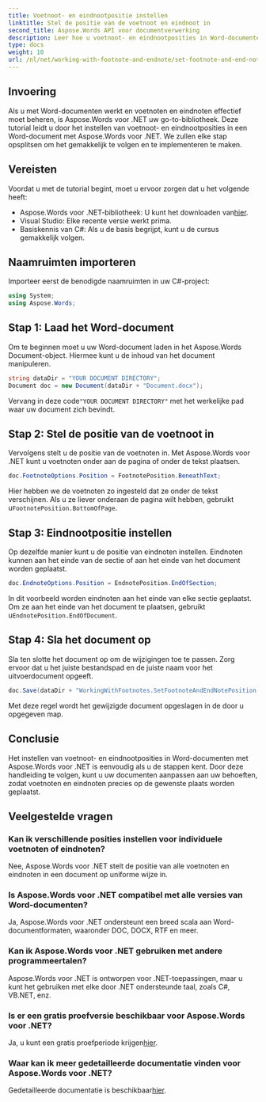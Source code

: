 ```yaml
---
title: Voetnoot- en eindnootpositie instellen
linktitle: Stel de positie van de voetnoot en eindnoot in
second_title: Aspose.Words API voor documentverwerking
description: Leer hoe u voetnoot- en eindnootposities in Word-documenten instelt met Aspose.Words voor .NET met deze gedetailleerde stapsgewijze handleiding.
type: docs
weight: 10
url: /nl/net/working-with-footnote-and-endnote/set-footnote-and-end-note-position/
---
```

## Invoering

Als u met Word-documenten werkt en voetnoten en eindnoten effectief moet beheren, is Aspose.Words voor .NET uw go-to-bibliotheek. Deze tutorial leidt u door het instellen van voetnoot- en eindnootposities in een Word-document met Aspose.Words voor .NET. We zullen elke stap opsplitsen om het gemakkelijk te volgen en te implementeren te maken.

## Vereisten

Voordat u met de tutorial begint, moet u ervoor zorgen dat u het volgende heeft:

-  Aspose.Words voor .NET-bibliotheek: U kunt het downloaden van[hier](https://releases.aspose.com/words/net/).
- Visual Studio: Elke recente versie werkt prima.
- Basiskennis van C#: Als u de basis begrijpt, kunt u de cursus gemakkelijk volgen.

## Naamruimten importeren

Importeer eerst de benodigde naamruimten in uw C#-project:

```csharp
using System;
using Aspose.Words;
```

## Stap 1: Laad het Word-document

Om te beginnen moet u uw Word-document laden in het Aspose.Words Document-object. Hiermee kunt u de inhoud van het document manipuleren.

```csharp
string dataDir = "YOUR DOCUMENT DIRECTORY";
Document doc = new Document(dataDir + "Document.docx");
```

Vervang in deze code`"YOUR DOCUMENT DIRECTORY"` met het werkelijke pad waar uw document zich bevindt.

## Stap 2: Stel de positie van de voetnoot in

Vervolgens stelt u de positie van de voetnoten in. Met Aspose.Words voor .NET kunt u voetnoten onder aan de pagina of onder de tekst plaatsen.

```csharp
doc.FootnoteOptions.Position = FootnotePosition.BeneathText;
```

 Hier hebben we de voetnoten zo ingesteld dat ze onder de tekst verschijnen. Als u ze liever onderaan de pagina wilt hebben, gebruikt u`FootnotePosition.BottomOfPage`.

## Stap 3: Eindnootpositie instellen

Op dezelfde manier kunt u de positie van eindnoten instellen. Eindnoten kunnen aan het einde van de sectie of aan het einde van het document worden geplaatst.

```csharp
doc.EndnoteOptions.Position = EndnotePosition.EndOfSection;
```

 In dit voorbeeld worden eindnoten aan het einde van elke sectie geplaatst. Om ze aan het einde van het document te plaatsen, gebruikt u`EndnotePosition.EndOfDocument`.

## Stap 4: Sla het document op

Sla ten slotte het document op om de wijzigingen toe te passen. Zorg ervoor dat u het juiste bestandspad en de juiste naam voor het uitvoerdocument opgeeft.

```csharp
doc.Save(dataDir + "WorkingWithFootnotes.SetFootnoteAndEndNotePosition.docx");
```

Met deze regel wordt het gewijzigde document opgeslagen in de door u opgegeven map.

## Conclusie

Het instellen van voetnoot- en eindnootposities in Word-documenten met Aspose.Words voor .NET is eenvoudig als u de stappen kent. Door deze handleiding te volgen, kunt u uw documenten aanpassen aan uw behoeften, zodat voetnoten en eindnoten precies op de gewenste plaats worden geplaatst.

## Veelgestelde vragen

### Kan ik verschillende posities instellen voor individuele voetnoten of eindnoten?

Nee, Aspose.Words voor .NET stelt de positie van alle voetnoten en eindnoten in een document op uniforme wijze in.

### Is Aspose.Words voor .NET compatibel met alle versies van Word-documenten?

Ja, Aspose.Words voor .NET ondersteunt een breed scala aan Word-documentformaten, waaronder DOC, DOCX, RTF en meer.

### Kan ik Aspose.Words voor .NET gebruiken met andere programmeertalen?

Aspose.Words voor .NET is ontworpen voor .NET-toepassingen, maar u kunt het gebruiken met elke door .NET ondersteunde taal, zoals C#, VB.NET, enz.

### Is er een gratis proefversie beschikbaar voor Aspose.Words voor .NET?

 Ja, u kunt een gratis proefperiode krijgen[hier](https://releases.aspose.com/).

### Waar kan ik meer gedetailleerde documentatie vinden voor Aspose.Words voor .NET?

 Gedetailleerde documentatie is beschikbaar[hier](https://reference.aspose.com/words/net/).